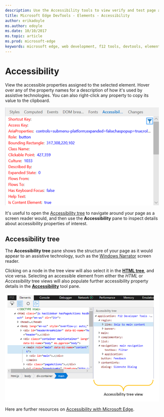 ```yaml
---
description: Use the Accessibility tools to view verify and test page accessibility
title: Microsoft Edge DevTools - Elements - Accessibility
author: erikadoyle
ms.author: edoyle
ms.date: 10/10/2017
ms.topic: article
ms.prod: microsoft-edge
keywords: microsoft edge, web development, f12 tools, devtools, elements, accessibility
---
```


# Accessibility
View the accessible properties assigned to the selected element. Hover over any of the property names for a description of how it's used by assistive technologies. You can also right-click any property to copy its value to the clipboard.

![Accessibility pane](../media/elements_accessibility.png)

It's useful to open the [Accessibility tree](#accessibility-tree) to navigate around your page as a screen reader would, and then use the **Accessibility** pane to inspect details about accessibility properties of interest.

## Accessibility tree
The **Accessibility tree** pane shows the structure of your page as it would appear to an assistive technology, such as the [Windows Narrator](https://support.microsoft.com/en-us/help/22798/windows-10-narrator-get-started) screen reader.

Clicking on a node in the tree view will also select it in the [**HTML tree**](../elements.md#html-tree-view), and vice versa. Selecting an accessible element from either the *HTML* or *Accessibility* tree views will also populate further accessibility property details in the [**Accessibility**](#accessibility) tool pane. 

![Accessibility tree view](../media/elements_accessibility_tree.png)

Here are further resources on [Accessibility with Microsoft Edge](../../accessibility.md).

